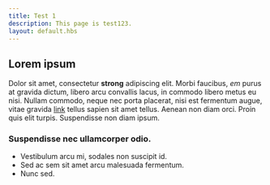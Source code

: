 ```yaml
---
title: Test 1
description: This page is test123.
layout: default.hbs
---
```


## Lorem ipsum

Dolor sit amet, consectetur __strong__ adipiscing elit. Morbi 
faucibus, *em* purus at gravida dictum, libero arcu convallis 
lacus, in commodo libero metus eu nisi. Nullam commodo, neque 
nec porta placerat, nisi est fermentum augue, vitae gravida 
[link](https://metalsmith.io) tellus sapien sit amet tellus. 
Aenean non diam orci. Proin quis elit turpis. Suspendisse non 
diam ipsum.

### Suspendisse nec ullamcorper odio.

- Vestibulum arcu mi, sodales non suscipit id.
- Sed ac sem sit amet arcu malesuada fermentum.
- Nunc sed.